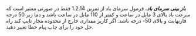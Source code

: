 ***باز بینی سرمای باد.*** فرمول سرمای باد از تمرین 1.2.14 فقط در صورتی معتبر است که سرعت باد بالای 3 مایل در ساعت و کمتر از 110 مایل در ساعت باشد و دما زیر 50 درجه فارنهایت و بالای 50- درجه باشد. اگر کاربر مقداری خارج از محدوده مجاز تایپ کند راه حل خود را برای چاپ پیام خطا تغییر دهید.

